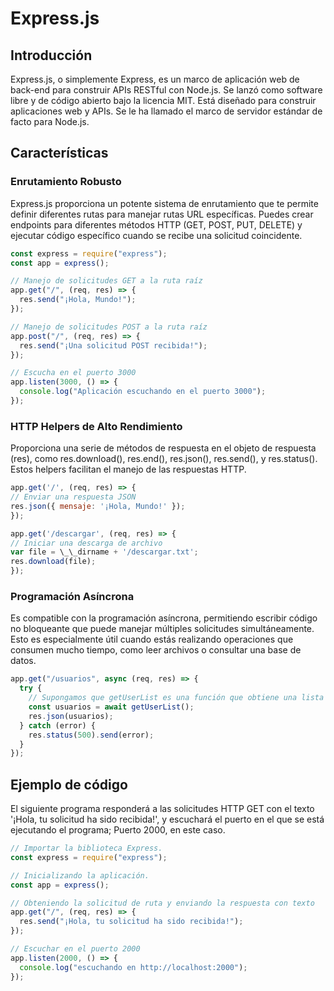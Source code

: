 # Express.js

## Introducción

Express.js, o simplemente Express, es un marco de aplicación web de back-end para construir APIs RESTful con Node.js. Se lanzó como software libre y de código abierto bajo la licencia MIT. Está diseñado para construir aplicaciones web y APIs. Se le ha llamado el marco de servidor estándar de facto para Node.js.

## Características

### Enrutamiento Robusto

Express.js proporciona un potente sistema de enrutamiento que te permite definir diferentes rutas para manejar rutas URL específicas. Puedes crear endpoints para diferentes métodos HTTP (GET, POST, PUT, DELETE) y ejecutar código específico cuando se recibe una solicitud coincidente.

```javascript
const express = require("express");
const app = express();

// Manejo de solicitudes GET a la ruta raíz
app.get("/", (req, res) => {
  res.send("¡Hola, Mundo!");
});

// Manejo de solicitudes POST a la ruta raíz
app.post("/", (req, res) => {
  res.send("¡Una solicitud POST recibida!");
});

// Escucha en el puerto 3000
app.listen(3000, () => {
  console.log("Aplicación escuchando en el puerto 3000");
});
```

### HTTP Helpers de Alto Rendimiento

Proporciona una serie de métodos de respuesta en el objeto de respuesta (res), como res.download(), res.end(), res.json(), res.send(), y res.status(). Estos helpers facilitan el manejo de las respuestas HTTP.

```javascript
app.get('/', (req, res) => {
// Enviar una respuesta JSON
res.json({ mensaje: '¡Hola, Mundo!' });
});

app.get('/descargar', (req, res) => {
// Iniciar una descarga de archivo
var file = \_\_dirname + '/descargar.txt';
res.download(file);
});
```

### Programación Asíncrona

Es compatible con la programación asíncrona, permitiendo escribir código no bloqueante que puede manejar múltiples solicitudes simultáneamente. Esto es especialmente útil cuando estás realizando operaciones que consumen mucho tiempo, como leer archivos o consultar una base de datos.

```javascript
app.get("/usuarios", async (req, res) => {
  try {
    // Supongamos que getUserList es una función que obtiene una lista de usuarios de una base de datos
    const usuarios = await getUserList();
    res.json(usuarios);
  } catch (error) {
    res.status(500).send(error);
  }
});
```

## Ejemplo de código

El siguiente programa responderá a las solicitudes HTTP GET con el texto '¡Hola, tu solicitud ha sido recibida!', y escuchará el puerto en el que se está ejecutando el programa; Puerto 2000, en este caso.

```javascript
// Importar la biblioteca Express.
const express = require("express");

// Inicializando la aplicación.
const app = express();

// Obteniendo la solicitud de ruta y enviando la respuesta con texto
app.get("/", (req, res) => {
  res.send("¡Hola, tu solicitud ha sido recibida!");
});

// Escuchar en el puerto 2000
app.listen(2000, () => {
  console.log("escuchando en http://localhost:2000");
});
```
